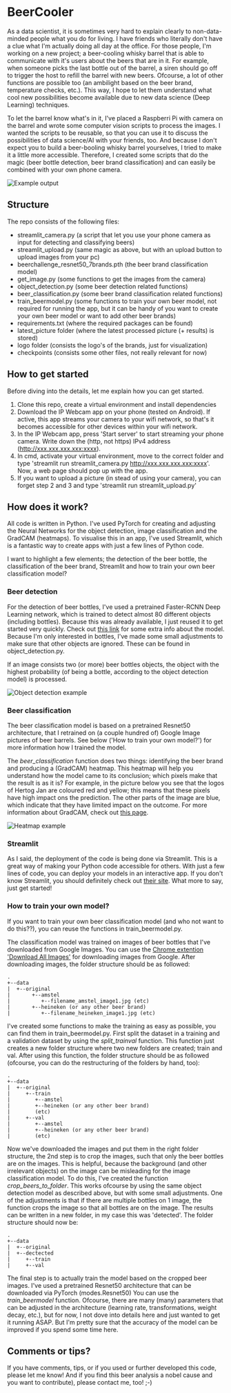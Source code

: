 # BeerCooler

As a data scientist, it is sometimes very hard to explain clearly to non-data-minded people what you do for living. I have friends who literally don't have a clue what I'm actually doing all day at the office. For those people, I'm working on a new project; a beer-cooling whisky barrel that is able to communicate with it's users about the beers that are in it. For example, when someone picks the last bottle out of the barrel, a siren should go off to trigger the host to refill the barrel with new beers. Ofcourse, a lot of other functions are possible too (an ambilight based on the beer brand, temperature checks, etc.). This way, I hope to let them understand what cool new possibilities become available due to new data science (Deep Learning) techniques. 

<picture of barrel>

To let the barrel know what's in it, I've placed a Raspberri Pi with camera on the barrel and wrote some computer vision scripts to process the images. I wanted the scripts to be reusable, so that you can use it to discuss the possibilities of data science/AI with your friends, too. And because I don't expect you to build a beer-booling whisky barrel yourselves, I tried to make it a little more accessible. Therefore, I created some scripts that do the magic (beer bottle detection, beer brand classification) and can easily be combined with your own phone camera.

![Example output](checkpoints/beerclassification_output.JPG)

## Structure

The repo consists of the following files:
- streamlit_camera.py (a script that let you use your phone camera as input for detecting and classifying beers)
- streamlit_upload.py (same magic as above, but with an upload button to upload images from your pc)
- beerchallenge_resnet50_7brands.pth (the beer brand classification model)
- get_image.py (some functions to get the images from the camera)
- object_detection.py (some beer detection related functions)
- beer_classification.py (some beer brand classification related functions)
- train_beermodel.py (some functions to train your own beer model, not required for running the app, but it can be handy of you want to create your own beer model or want to add other beer brands)
- requirements.txt (where the required packages can be found)
- latest_picture folder (where the latest processed picture (+ results) is stored)
- logo folder (consists the logo's of the brands, just for visualization)
- checkpoints (consists some other files, not really relevant for now)

## How to get started

Before diving into the details, let me explain how you can get started.

1) Clone this repo, create a virtual environment and install dependencies
2) Download the IP Webcam app on your phone (tested on Android). If active, this app streams your camera to your wifi network, so that's it becomes accessible for other devices within your wifi network. 
3) In the IP Webcam app, press 'Start server' to start streaming your phone camera. Write down the (http, not https) IPv4 address (http://xxx.xxx.xxx.xxx:xxxx). 
4) In cmd, activate your virtual environment, move to the correct folder and type 'streamlit run streamlit_camera.py http://xxx.xxx.xxx.xxx:xxxx'. Now, a web page should pop up with the app. 
5) If you want to upload a picture (in stead of using your camera), you can forget step 2 and 3 and type 'streamlit run streamlit_upload.py'

## How does it work?

All code is written in Python. I've used PyTorch for creating and adjusting the Neural Networks for the object detection, image classification and the GradCAM (heatmaps). To visualise this in an app, I've used Streamlit, which is a fantastic way to create apps with just a few lines of Python code. 

I want to highlight a few elements; the detection of the beer bottle, the classification of the beer brand, Streamlit and how to train your own beer classification model?

### Beer detection

For the detection of beer bottles, I've used a pretrained Faster-RCNN Deep Learning network, which is trained to detect almost 80 different objects (including bottles). Because this was already available, I just reused it to get started very quickly. Check out [this link](https://debuggercafe.com/faster-rcnn-object-detection-with-pytorch/) for some extra info about the model. Because I'm only interested in bottles, I've made some small adjustments to make sure that other objects are ignored. These can be found in object_detection.py.

If an image consists two (or more) beer bottles objects, the object with the highest probability (of being a bottle, according to the object detection model) is processed. 

![Object detection example](checkpoints/object_detection_example.jpg)

### Beer classification

The beer classification model is based on a pretrained Resnet50 architecture, that I retrained on (a couple hundred of) Google Image pictures of beer barrels. See below ('How to train your own model?') for more information how I trained the model. 

The *beer_classification* function does two things: identifying the beer brand and producing a (GradCAM) heatmap. This heatmap will help you understand how the model came to its conclusion; which pixels make that the result is as it is? For example, in the picture below you see that the logos of Hertog Jan are coloured red and yellow; this means that these pixels have high impact ons the prediction. The other parts of the image are blue, which indicate that they have limited impact on the outcome. For more information about GradCAM, check out [this page](https://medium.com/@stepanulyanin/implementing-grad-cam-in-pytorch-ea0937c31e82).

![Heatmap example](checkpoints/heatmap_example.jpg)

### Streamlit

As I said, the deployment of the code is being done via Streamlit. This is a great way of making your Python code accessible for others. With just a few lines of code, you can deploy your models in an interactive app. If you don't know Streamlit, you should definitely check out [their site](https://www.streamlit.io/). What more to say, just get started!

### How to train your own model?

If you want to train your own beer classification model (and who not want to do this??), you can reuse the functions in train_beermodel.py. 

The classification model was trained on images of beer bottles that I've downloaded from Google Images. You can use the [Chrome extention 'Download All Images'](https://chrome.google.com/webstore/detail/download-all-images/ifipmflagepipjokmbdecpmjbibjnakm) for downloading images from Google. After downloading images, the folder structure should be as followed:
```
.
+--data
|  +--original
|       +--amstel
|          +--filename_amstel_image1.jpg (etc)
|       +--heineken (or any other beer brand)
|          +--filename_heineken_image1.jpg (etc)
```

I've created some functions to make the training as easy as possible, you can find them in train_beermodel.py. First split the dataset in a training and a validation dataset by using the *split_trainval* function. This function just creates a new folder structure where two new folders are created; train and val. After using this function, the folder structure should be as followed (ofcourse, you can do the restructuring of the folders by hand, too):
```
.
+--data
|  +--original
|     +--train
|        +--amstel
|        +--heineken (or any other beer brand)
|        (etc)
|     +--val
|        +--amstel
|        +--heineken (or any other beer brand)
|        (etc)
```
Now we've downloaded the images and put them in the right folder structure, the 2nd step is to crop the images, such that only the beer bottles are on the images. This is helpful, because the background (and other irrelevant objects) on the image can be misleading for the image classification model. To do this, I've created the function *crop_beers_to_folder*. This works ofcourse by using the same object detection model as described above, but with some small adjustments. One of the adjustments is that if there are multiple bottles on 1 image, the function crops the image so that all bottles are on the image. The results can be written in a new folder, in my case this was 'detected'. The folder structure should now be:
```
.
+--data
|  +--original
|  +--dectected
|     +--train
|     +--val
```
The final step is to actually train the model based on the cropped beer images. I've used a pretrained Resnet50 architecture that can be downloaded via PyTorch (modes.Resnet50) You can use the *train_beermodel* function. Ofcourse, there are many (many) parameters that can be adjusted in the architecture (learning rate, transformations, weight decay, etc.), but for now, I not dove into details here and just wanted to get it running ASAP. But I'm pretty sure that the accuracy of the model can be improved if you spend some time here. 

## Comments or tips?

If you have comments, tips, or if you used or further developed this code, please let me know! And if you find this beer analysis a nobel cause and you want to contribute), please contact me, too! ;-)
